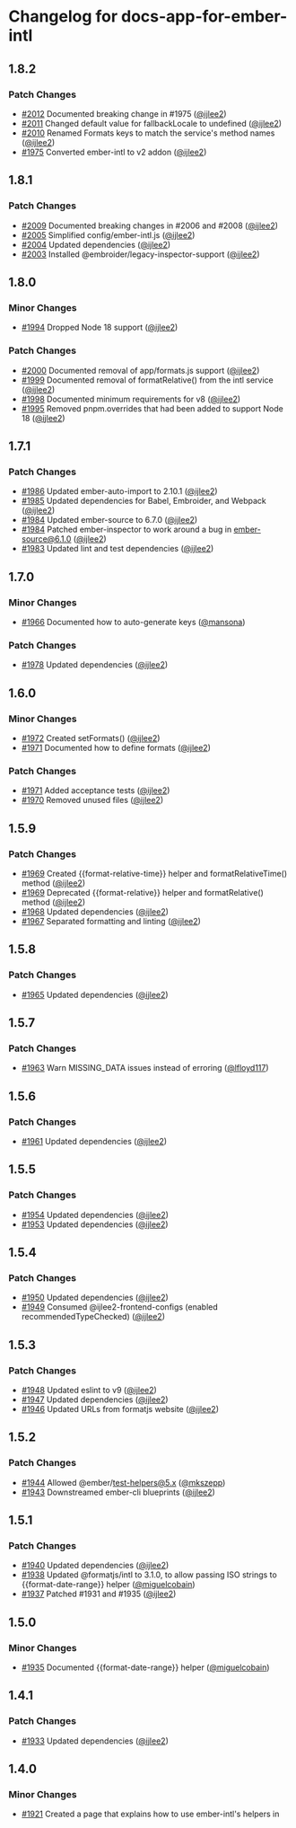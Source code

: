 # Changelog for docs-app-for-ember-intl

## 1.8.2

### Patch Changes

- [#2012](https://github.com/ember-intl/ember-intl/pull/2012) Documented breaking change in #1975 ([@ijlee2](https://github.com/ijlee2))
- [#2011](https://github.com/ember-intl/ember-intl/pull/2011) Changed default value for fallbackLocale to undefined ([@ijlee2](https://github.com/ijlee2))
- [#2010](https://github.com/ember-intl/ember-intl/pull/2010) Renamed Formats keys to match the service's method names ([@ijlee2](https://github.com/ijlee2))
- [#1975](https://github.com/ember-intl/ember-intl/pull/1975) Converted ember-intl to v2 addon ([@ijlee2](https://github.com/ijlee2))

## 1.8.1

### Patch Changes

- [#2009](https://github.com/ember-intl/ember-intl/pull/2009) Documented breaking changes in #2006 and #2008 ([@ijlee2](https://github.com/ijlee2))
- [#2005](https://github.com/ember-intl/ember-intl/pull/2005) Simplified config/ember-intl.js ([@ijlee2](https://github.com/ijlee2))
- [#2004](https://github.com/ember-intl/ember-intl/pull/2004) Updated dependencies ([@ijlee2](https://github.com/ijlee2))
- [#2003](https://github.com/ember-intl/ember-intl/pull/2003) Installed @embroider/legacy-inspector-support ([@ijlee2](https://github.com/ijlee2))

## 1.8.0

### Minor Changes

- [#1994](https://github.com/ember-intl/ember-intl/pull/1994) Dropped Node 18 support ([@ijlee2](https://github.com/ijlee2))

### Patch Changes

- [#2000](https://github.com/ember-intl/ember-intl/pull/2000) Documented removal of app/formats.js support ([@ijlee2](https://github.com/ijlee2))
- [#1999](https://github.com/ember-intl/ember-intl/pull/1999) Documented removal of formatRelative() from the intl service ([@ijlee2](https://github.com/ijlee2))
- [#1998](https://github.com/ember-intl/ember-intl/pull/1998) Documented minimum requirements for v8 ([@ijlee2](https://github.com/ijlee2))
- [#1995](https://github.com/ember-intl/ember-intl/pull/1995) Removed pnpm.overrides that had been added to support Node 18 ([@ijlee2](https://github.com/ijlee2))

## 1.7.1

### Patch Changes

- [#1986](https://github.com/ember-intl/ember-intl/pull/1986) Updated ember-auto-import to 2.10.1 ([@ijlee2](https://github.com/ijlee2))
- [#1985](https://github.com/ember-intl/ember-intl/pull/1985) Updated dependencies for Babel, Embroider, and Webpack ([@ijlee2](https://github.com/ijlee2))
- [#1984](https://github.com/ember-intl/ember-intl/pull/1984) Updated ember-source to 6.7.0 ([@ijlee2](https://github.com/ijlee2))
- [#1984](https://github.com/ember-intl/ember-intl/pull/1984) Patched ember-inspector to work around a bug in ember-source@6.1.0 ([@ijlee2](https://github.com/ijlee2))
- [#1983](https://github.com/ember-intl/ember-intl/pull/1983) Updated lint and test dependencies ([@ijlee2](https://github.com/ijlee2))

## 1.7.0

### Minor Changes

- [#1966](https://github.com/ember-intl/ember-intl/pull/1966) Documented how to auto-generate keys ([@mansona](https://github.com/mansona))

### Patch Changes

- [#1978](https://github.com/ember-intl/ember-intl/pull/1978) Updated dependencies ([@ijlee2](https://github.com/ijlee2))

## 1.6.0

### Minor Changes

- [#1972](https://github.com/ember-intl/ember-intl/pull/1972) Created setFormats() ([@ijlee2](https://github.com/ijlee2))
- [#1971](https://github.com/ember-intl/ember-intl/pull/1971) Documented how to define formats ([@ijlee2](https://github.com/ijlee2))

### Patch Changes

- [#1971](https://github.com/ember-intl/ember-intl/pull/1971) Added acceptance tests ([@ijlee2](https://github.com/ijlee2))
- [#1970](https://github.com/ember-intl/ember-intl/pull/1970) Removed unused files ([@ijlee2](https://github.com/ijlee2))

## 1.5.9

### Patch Changes

- [#1969](https://github.com/ember-intl/ember-intl/pull/1969) Created {{format-relative-time}} helper and formatRelativeTime() method ([@ijlee2](https://github.com/ijlee2))
- [#1969](https://github.com/ember-intl/ember-intl/pull/1969) Deprecated {{format-relative}} helper and formatRelative() method ([@ijlee2](https://github.com/ijlee2))
- [#1968](https://github.com/ember-intl/ember-intl/pull/1968) Updated dependencies ([@ijlee2](https://github.com/ijlee2))
- [#1967](https://github.com/ember-intl/ember-intl/pull/1967) Separated formatting and linting ([@ijlee2](https://github.com/ijlee2))

## 1.5.8

### Patch Changes

- [#1965](https://github.com/ember-intl/ember-intl/pull/1965) Updated dependencies ([@ijlee2](https://github.com/ijlee2))

## 1.5.7

### Patch Changes

- [#1963](https://github.com/ember-intl/ember-intl/pull/1963) Warn MISSING_DATA issues instead of erroring ([@lfloyd117](https://github.com/lfloyd117))

## 1.5.6

### Patch Changes

- [#1961](https://github.com/ember-intl/ember-intl/pull/1961) Updated dependencies ([@ijlee2](https://github.com/ijlee2))

## 1.5.5

### Patch Changes

- [#1954](https://github.com/ember-intl/ember-intl/pull/1954) Updated dependencies ([@ijlee2](https://github.com/ijlee2))
- [#1953](https://github.com/ember-intl/ember-intl/pull/1953) Updated dependencies ([@ijlee2](https://github.com/ijlee2))

## 1.5.4

### Patch Changes

- [#1950](https://github.com/ember-intl/ember-intl/pull/1950) Updated dependencies ([@ijlee2](https://github.com/ijlee2))
- [#1949](https://github.com/ember-intl/ember-intl/pull/1949) Consumed @ijlee2-frontend-configs (enabled recommendedTypeChecked) ([@ijlee2](https://github.com/ijlee2))

## 1.5.3

### Patch Changes

- [#1948](https://github.com/ember-intl/ember-intl/pull/1948) Updated eslint to v9 ([@ijlee2](https://github.com/ijlee2))
- [#1947](https://github.com/ember-intl/ember-intl/pull/1947) Updated dependencies ([@ijlee2](https://github.com/ijlee2))
- [#1946](https://github.com/ember-intl/ember-intl/pull/1946) Updated URLs from formatjs website ([@ijlee2](https://github.com/ijlee2))

## 1.5.2

### Patch Changes

- [#1944](https://github.com/ember-intl/ember-intl/pull/1944) Allowed @ember/test-helpers@5.x ([@mkszepp](https://github.com/mkszepp))
- [#1943](https://github.com/ember-intl/ember-intl/pull/1943) Downstreamed ember-cli blueprints ([@ijlee2](https://github.com/ijlee2))

## 1.5.1

### Patch Changes

- [#1940](https://github.com/ember-intl/ember-intl/pull/1940) Updated dependencies ([@ijlee2](https://github.com/ijlee2))
- [#1938](https://github.com/ember-intl/ember-intl/pull/1938) Updated @formatjs/intl to 3.1.0, to allow passing ISO strings to {{format-date-range}} helper ([@miguelcobain](https://github.com/miguelcobain))
- [#1937](https://github.com/ember-intl/ember-intl/pull/1937) Patched #1931 and #1935 ([@ijlee2](https://github.com/ijlee2))

## 1.5.0

### Minor Changes

- [#1935](https://github.com/ember-intl/ember-intl/pull/1935) Documented {{format-date-range}} helper ([@miguelcobain](https://github.com/miguelcobain))

## 1.4.1

### Patch Changes

- [#1933](https://github.com/ember-intl/ember-intl/pull/1933) Updated dependencies ([@ijlee2](https://github.com/ijlee2))

## 1.4.0

### Minor Changes

- [#1921](https://github.com/ember-intl/ember-intl/pull/1921) Created a page that explains how to use ember-intl's helpers in <template> tag ([@MichalBryxi](https://github.com/MichalBryxi))

### Patch Changes

- [#1929](https://github.com/ember-intl/ember-intl/pull/1929) Documented how to migrate away from translationsFor() ([@ijlee2](https://github.com/ijlee2))
- [#1928](https://github.com/ember-intl/ember-intl/pull/1928) Updated dependencies ([@ijlee2](https://github.com/ijlee2))
- [#1927](https://github.com/ember-intl/ember-intl/pull/1927) Used asset/source to retrieve the translation JSONs ([@ijlee2](https://github.com/ijlee2))

## 1.3.13

### Patch Changes

- [#1917](https://github.com/ember-intl/ember-intl/pull/1917) Updated development dependencies ([@ijlee2](https://github.com/ijlee2))
- [#1918](https://github.com/ember-intl/ember-intl/pull/1918) Listed @ember/test-helpers as a peer dependency ([@ijlee2](https://github.com/ijlee2))
- [#1923](https://github.com/ember-intl/ember-intl/pull/1923) Updated development dependencies ([@ijlee2](https://github.com/ijlee2))

## 1.3.12

### Patch Changes

- [#1914](https://github.com/ember-intl/ember-intl/pull/1914) Updated dependencies ([@ijlee2](https://github.com/ijlee2))
- [#1913](https://github.com/ember-intl/ember-intl/pull/1913) Used pnpm@9 to manage dependencies ([@ijlee2](https://github.com/ijlee2))
- [#1912](https://github.com/ember-intl/ember-intl/pull/1912) Documented how to fingerprint translation files for Embroider apps ([@ijlee2](https://github.com/ijlee2))

## 1.3.11

### Patch Changes

- [#1910](https://github.com/ember-intl/ember-intl/pull/1910) Updated development dependencies ([@ijlee2](https://github.com/ijlee2))

## 1.3.10

### Patch Changes

- [#1907](https://github.com/ember-intl/ember-intl/pull/1907) Documented how the dummy app can provide translations ([@ijlee2](https://github.com/ijlee2))
- [#1902](https://github.com/ember-intl/ember-intl/pull/1902) Fixed typos and provided migration examples ([@ijlee2](https://github.com/ijlee2))
- [#1900](https://github.com/ember-intl/ember-intl/pull/1900) Updated dependencies. Added ember-lts-5.8 to ember-try scenarios. ([@ijlee2](https://github.com/ijlee2))

## 1.3.9

### Patch Changes

- [#1897](https://github.com/ember-intl/ember-intl/pull/1897) Made getTranslation() public ([@ijlee2](https://github.com/ijlee2))
- [#1896](https://github.com/ember-intl/ember-intl/pull/1896) Updated setOnFormatjsError() to tell @formatjs/intl that onError() has changed ([@ijlee2](https://github.com/ijlee2))

## 1.3.8

### Patch Changes

- [#1893](https://github.com/ember-intl/ember-intl/pull/1893) Updated dependencies ([@ijlee2](https://github.com/ijlee2))

## 1.3.7

### Patch Changes

- [#1890](https://github.com/ember-intl/ember-intl/pull/1890) Updated documentation ([@ijlee2](https://github.com/ijlee2))
- [#1885](https://github.com/ember-intl/ember-intl/pull/1885) Provided native types for intl service ([@ijlee2](https://github.com/ijlee2))
- [#1884](https://github.com/ember-intl/ember-intl/pull/1884) Patched docs-apps ([@ijlee2](https://github.com/ijlee2))

## 1.3.6

### Patch Changes

- [#1879](https://github.com/ember-intl/ember-intl/pull/1879) Fix migration test sample ([@mkszepp](https://github.com/mkszepp))

## 1.3.5

### Patch Changes

- [#1878](https://github.com/ember-intl/ember-intl/pull/1878) Minimized test helpers API ([@ijlee2](https://github.com/ijlee2))
- [#1877](https://github.com/ember-intl/ember-intl/pull/1877) Required locale in addTranslations() ([@ijlee2](https://github.com/ijlee2))
- [#1847](https://github.com/ember-intl/ember-intl/pull/1847) Required locale in setupIntl() ([@ijlee2](https://github.com/ijlee2))

## 1.3.4

### Patch Changes

- [#1872](https://github.com/ember-intl/ember-intl/pull/1872) Updated development dependencies ([@ijlee2](https://github.com/ijlee2))
- [#1865](https://github.com/ember-intl/ember-intl/pull/1865) Recommend using types/global.d.ts for glint. ([@MichalBryxi](https://github.com/MichalBryxi))

## 1.3.3

### Patch Changes

- [#1862](https://github.com/ember-intl/ember-intl/pull/1862) Updated development dependencies ([@ijlee2](https://github.com/ijlee2))
- [#1861](https://github.com/ember-intl/ember-intl/pull/1861) Updated minimum requirements for Ember, Node, and TypeScript ([@ijlee2](https://github.com/ijlee2))
- [#1860](https://github.com/ember-intl/ember-intl/pull/1860) Removed incorrect passage in quickstart for addons. Updated the migration guide to v7. ([@ijlee2](https://github.com/ijlee2))

## 1.3.2

### Patch Changes

- [#1856](https://github.com/ember-intl/ember-intl/pull/1856) Began to document breaking changes in ember-intl@7.0.0 ([@ijlee2](https://github.com/ijlee2))
- [#1854](https://github.com/ember-intl/ember-intl/pull/1854) Removed @intl and @t macros ([@ijlee2](https://github.com/ijlee2))

## 1.3.1

### Patch Changes

- [#1849](https://github.com/ember-intl/ember-intl/pull/1849) Updated dependencies (ember-cli-typescript to v5.3.0) ([@ijlee2](https://github.com/ijlee2))
- [#1845](https://github.com/ember-intl/ember-intl/pull/1845) Updated blueprints so that they pass prettier@v3 out of the box. Deprecated `ember g translation`. ([@ijlee2](https://github.com/ijlee2))

## 1.3.0

### Minor Changes

- [#1842](https://github.com/ember-intl/ember-intl/pull/1842) Added a quickstart for addons. Removed the page for common errors. ([@ijlee2](https://github.com/ijlee2))

### Patch Changes

- [#1841](https://github.com/ember-intl/ember-intl/pull/1841) Added READMEs for docs and tests. Updated Getting Started. ([@ijlee2](https://github.com/ijlee2))
- [#1839](https://github.com/ember-intl/ember-intl/pull/1839) Reorganized project folders ([@ijlee2](https://github.com/ijlee2))

## 1.2.5

### Patch Changes

- [#1838](https://github.com/ember-intl/ember-intl/pull/1838) Updated development dependencies ([@ijlee2](https://github.com/ijlee2))
- [#1834](https://github.com/ember-intl/ember-intl/pull/1834) Fixed URL in generated ember-intl.js config file ([@bertdeblock](https://github.com/bertdeblock))

## 1.2.4

### Patch Changes

- [#1833](https://github.com/ember-intl/ember-intl/pull/1833) Updated dependencies. Added ember-lts-5.4 to ember-try scenarios. ([@ijlee2](https://github.com/ijlee2))
- [#1824](https://github.com/ember-intl/ember-intl/pull/1824) Updated import paths for macros ([@ijlee2](https://github.com/ijlee2))

## 1.2.3

### Patch Changes

- [#1822](https://github.com/ember-intl/ember-intl/pull/1822) Marked macros as deprecated ([@ijlee2](https://github.com/ijlee2))
- [#1819](https://github.com/ember-intl/ember-intl/pull/1819) Updated documentation for testing ([@ijlee2](https://github.com/ijlee2))

## 1.2.2

### Patch Changes

- [#1808](https://github.com/ember-intl/ember-intl/pull/1808) Updated ember-auto-import to v2.7.0 ([@ijlee2](https://github.com/ijlee2))

## 1.2.1

### Patch Changes

- [#1803](https://github.com/ember-intl/ember-intl/pull/1803) Update dependencies ([@ijlee2](https://github.com/ijlee2))

## 1.2.0

### Minor Changes

- [#1796](https://github.com/ember-intl/ember-intl/pull/1796) Introduce workspaces (Part 3) ([@ijlee2](https://github.com/ijlee2))

### Patch Changes

- [#1797](https://github.com/ember-intl/ember-intl/pull/1797) Updated dependencies ([@ijlee2](https://github.com/ijlee2))
